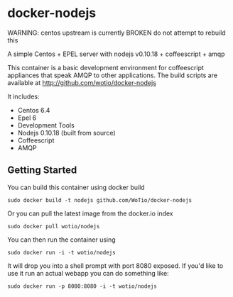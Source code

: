docker-nodejs
=============

WARNING: centos upstream is currently BROKEN do not attempt to rebuild this

A simple Centos + EPEL server with nodejs v0.10.18 + coffeescript + amqp

This container is a basic development environment for coffeescript appliances that speak AMQP to other applications.  The build scripts are available at http://github.com/wotio/docker-nodejs

It includes:

* Centos 6.4
* Epel 6
* Development Tools
* Nodejs 0.10.18  (built from source)
* Coffeescript
* AMQP


Getting Started
---------------

You can build this container using docker build

	sudo docker build -t nodejs github.com/WoTio/docker-nodejs


Or you can pull the latest image from the docker.io index

	sudo docker pull wotio/nodejs


You can then run the container using

	sudo docker run -i -t wotio/nodejs


It will drop you into a shell prompt with port 8080 exposed.  If you'd like to use
it run an actual webapp you can do something like:

	sudo docker run -p 8080:8080 -i -t wotio/nodejs

